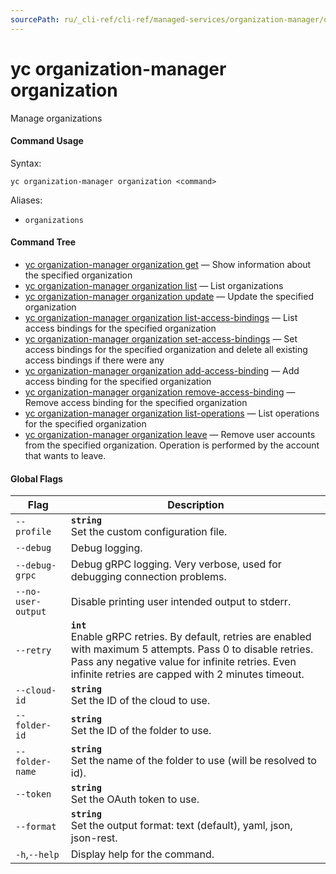 ```yaml
---
sourcePath: ru/_cli-ref/cli-ref/managed-services/organization-manager/organization/index.md
---
```

# yc organization-manager organization

Manage organizations

#### Command Usage

Syntax: 

`yc organization-manager organization <command>`

Aliases: 

- `organizations`

#### Command Tree

- [yc organization-manager organization get](get.md) — Show information about the specified organization
- [yc organization-manager organization list](list.md) — List organizations
- [yc organization-manager organization update](update.md) — Update the specified organization
- [yc organization-manager organization list-access-bindings](list-access-bindings.md) — List access bindings for the specified organization
- [yc organization-manager organization set-access-bindings](set-access-bindings.md) — Set access bindings for the specified organization and delete all existing access bindings if there were any
- [yc organization-manager organization add-access-binding](add-access-binding.md) — Add access binding for the specified organization
- [yc organization-manager organization remove-access-binding](remove-access-binding.md) — Remove access binding for the specified organization
- [yc organization-manager organization list-operations](list-operations.md) — List operations for the specified organization
- [yc organization-manager organization leave](leave.md) — Remove user accounts from the specified organization. Operation is performed by the account that wants to leave.

#### Global Flags

| Flag | Description |
|----|----|
|`--profile`|<b>`string`</b><br/>Set the custom configuration file.|
|`--debug`|Debug logging.|
|`--debug-grpc`|Debug gRPC logging. Very verbose, used for debugging connection problems.|
|`--no-user-output`|Disable printing user intended output to stderr.|
|`--retry`|<b>`int`</b><br/>Enable gRPC retries. By default, retries are enabled with maximum 5 attempts. Pass 0 to disable retries. Pass any negative value for infinite retries. Even infinite retries are capped with 2 minutes timeout.|
|`--cloud-id`|<b>`string`</b><br/>Set the ID of the cloud to use.|
|`--folder-id`|<b>`string`</b><br/>Set the ID of the folder to use.|
|`--folder-name`|<b>`string`</b><br/>Set the name of the folder to use (will be resolved to id).|
|`--token`|<b>`string`</b><br/>Set the OAuth token to use.|
|`--format`|<b>`string`</b><br/>Set the output format: text (default), yaml, json, json-rest.|
|`-h`,`--help`|Display help for the command.|
